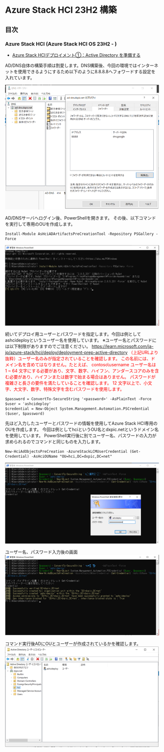 # Azure Stack HCI 23H2 構築


## 目次
### Azure Stack HCI (Azure Stack HCI OS 23H2 - )
- [Azure Stack HCIデプロイメント①：Active Directory を準備する](installation01)

AD/DNS自体の構築手順は割愛します。DNS構築後、今回の環境ではインターネットを使用できるようにするため以下のように8.8.8.8へフォワードする設定を入れています。

![](pics/00.PNG)

AD/DNSサーバへログイン後、PowerShellを開きます。
その後、以下コマンドを実行して専用のOUを作成します。
```
Install-Module AsHciADArtifactsPreCreationTool -Repository PSGallery -Force
```
![](pics/01.PNG)


続いてデプロイ用ユーザーとパスワードを指定します。今回は例としてashcideployというユーザー名を使用しています。
※ユーザー名とパスワードには以下制限がありますのでご注意ください。
https://learn.microsoft.com/ja-jp/azure-stack/hci/deploy/deployment-prep-active-directory
<span style="color:red;">（上記URLより抜粋）ユーザー名のみが指定されていることを確認します。 この名前には、ドメイン名を含めてはなりません。たとえば、 contoso\username 
ユーザー名は 1 ~ 64 文字にする必要があり、文字、数字、ハイフン、アンダースコアのみを含む必要があり、ハイフンまたは数字で始まる場合はありません。
パスワードが複雑さと長さの要件を満たしていることを確認します。 12 文字以上で、小文字、大文字、数字、特殊文字を含むパスワードを使用します。</span>

```
$password = ConvertTo-SecureString '<password>' -AsPlainText -Force
$user = 'ashcideploy'
$credential = New-Object System.Management.Automation.PSCredential ($user, $password)
```
先ほど入力したユーザーとパスワードの情報を使用してAzure Stack HCI専用のOUを作成します。
今回は例としてhciというOU名とdxpic.netというドメイン名を使用しています。
PowerShell実行後に別でユーザー名、パスワードの入力が求められるのでコマンドと同じものを入力します。
```
New-HciAdObjectsPreCreation -AzureStackLCMUserCredential (Get-Credential) -AsHciOUName "OU=hci,DC=dxpic,DC=net"
```

![](pics/03.PNG)

ユーザー名、パスワード入力後の画面
![](pics/04.PNG)

コマンド実行後ADにOUとユーザーが作成されているかを確認します。
![](pics/05.PNG)
